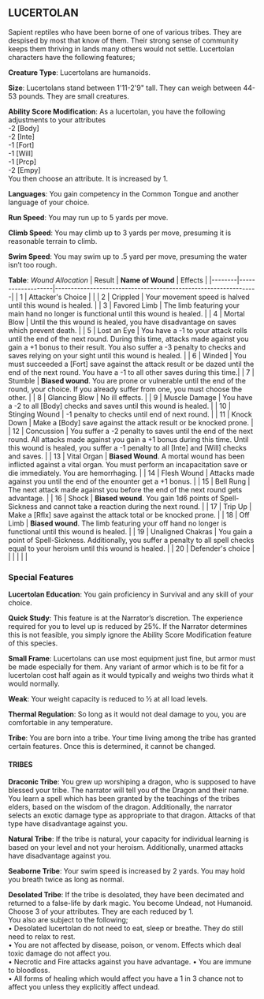 ## LUCERTOLAN
Sapient reptiles who have been borne of one of various tribes. They are despised by most that know of them. Their strong sense of community keeps them thriving in lands many others would not settle. Lucertolan characters have the following features;

**Creature Type**: Lucertolans are humanoids.

**Size**: Lucertolans stand between 1'11-2'9" tall. They can weigh between 44-53 pounds. They are small creatures.

**Ability Score Modification**: As a lucertolan, you have the following adjustments to your attributes  
-2 [Body]  
-2 [Inte]  
-1 [Fort]  
-1 [Will]  
-1 [Prcp]  
-2 [Empy]  
You then choose an attribute. It is increased by 1.

**Languages**: You gain competency in the Common Tongue and another language of your choice.

**Run Speed**: You may run up to 5 yards per move.

**Climb Speed**: You may climb up to 3 yards per move, presuming it is reasonable terrain to climb.

**Swim Speed**: You may swim up to .5 yard per move, presuming the water isn’t too rough.

**Table**: *Wound Allocation*
| Result | **Name of Wound** | Effects                                                        |
|--------|-------------------|----------------------------------------------------------------|
|   1    | Attacker's Choice |                                                                |
|   2    | Crippled          | Your movement speed is halved until this wound is healed.      |
|   3    | Favored Limb      | The limb featuring your main hand no longer is functional until this wound is healed. |
|   4    | Mortal Blow       | Until the this wound is healed, you have disadvantage on saves which prevent death. |
|   5    | Lost an Eye       | You have a -1 to your attack rolls until the end of the next round. During this time, attacks made against you gain a +1 bonus to their result. You also suffer a -3 penalty to checks and saves relying on your sight until this wound is healed. |
|   6    | Winded            | You must succeeded a [Fort] save against the attack result or be dazed until the end of the next round. You have a -1 to all other saves during this time.|
|   7    | Stumble | **Biased wound**. You are prone or vulnerable until the end of the round, your choice. If you already suffer from one, you must choose the other. |
|   8    | Glancing Blow     | No ill effects.                                     |
|   9    | Muscle Damage     | You have a -2 to all [Body] checks and saves until this wound is healed. |
|   10   | Stinging Wound    | -1 penalty to checks until end of next round. |
|   11   | Knock Down | Make a [Body] save against the attack result  or be knocked prone. |
|   12   | Concussion | You suffer a -2 penalty to saves until the end of the next round. All attacks made against you gain a +1 bonus during this time. Until this wound is healed, you suffer a -1 penalty to all [Inte] and [Will] checks and saves. |
|   13   | Vital Organ | **Biased Wound**. A mortal wound has been inflicted against a vital organ. You must perform an incapacitation save or die immediately. You are hemorrhaging. |
|   14   | Flesh Wound | Attacks made against you until the end of the enounter get a +1 bonus. |
|   15   | Bell Rung | The next attack made against you before the end of the next round gets advantage.  |
|   16   | Shock | **Biased wound**. You gain 1d6 points of Spell-Sickness and cannot take a reaction during the next round. |
|   17   | Trip Up           | Make a [Rflx] save against the attack total or be knocked prone.                                  |
|   18   | Off Limb | **Biased wound**. The limb featuring your off hand no longer is functional until this wound is healed. |
|   19   | Unaligned Chakras | You gain a point of Spell-Sickness. Additionally, you suffer a penalty to all spell checks equal to your heroism until this wound is healed. |
|   20   | Defender's choice |                                   |
|        |                                                |                                   |

### Special Features

**Lucertolan Education**: You gain proficiency in Survival and any skill of your choice.

**Quick Study**: This feature is at the Narrator’s discretion. The experience required for you to level up is reduced by 25%. If the Narrator determines this is not feasible, you simply ignore the Ability Score Modification feature of this species.

**Small Frame**: Lucertolans can use most equipment just fine, but armor must be made especially for them. Any variant of armor which is to be fit for a lucertolan cost half again as it would typically and weighs two thirds what it would normally.

**Weak**: Your weight capacity is reduced to ½ at all load levels.

**Thermal Regulation**: So long as it would not deal damage to you, you are comfortable in any temperature.

**Tribe**: You are born into a tribe. Your time living among the tribe has granted certain features. Once this is determined, it cannot be changed.

#### TRIBES

**Draconic Tribe**: You grew up worshiping a dragon, who is supposed to have blessed your tribe. The narrator will tell you of the Dragon and their name.  
You learn a spell which has been granted by the teachings of the tribes elders, based on the wisdom of the dragon. Additionally, the narrator selects an exotic damage type as appropriate to that dragon. Attacks of that type have disadvantage against you.

**Natural Tribe**: If the tribe is natural, your capacity for individual learning is based on your level and not your heroism. Additionally, unarmed attacks have disadvantage against you.

**Seaborne Tribe**: Your swim speed is increased by 2 yards. You may hold you breath twice as long as normal.

**Desolated Tribe**: If the tribe is desolated, they have been decimated and returned to a false-life by dark magic. You become Undead, not Humanoid. Choose 3 of your attributes. They are each reduced by 1.  
You also are subject to the following;  
    • Desolated lucertolan do not need to eat, sleep or breathe. They do still need to relax to rest.  
    • You are not affected by disease, poison, or venom. Effects which deal toxic damage do not affect you.  
    • Necrotic and Fire attacks against you have advantage.
    • You are immune to bloodloss.  
    • All forms of healing which would affect you have a 1 in 3 chance not to affect you unless they explicitly affect undead.  
